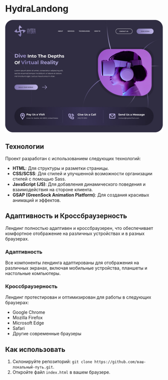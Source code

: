 
# HydraLandong
![Альтернативный текст](./README/Hydra-Desktop-UserView.jpg)
## Технологии

Проект разработан с использованием следующих технологий:

- **HTML**: Для структуры и разметки страницы.
- **CSS/SCSS**: Для стилей и улучшенной возможности организации стилей с помощью Sass.
- **JavaScript (JS)**: Для добавления динамического поведения и взаимодействия на стороне клиента.
- **GSAP (GreenSock Animation Platform)**: Для создания красивых анимаций и эффектов.

## Адаптивность и Кроссбраузерность

Лендинг полностью адаптивен и кроссбраузерен, что обеспечивает комфортное отображение на различных устройствах и в разных браузерах.

### Адаптивность

Все компоненты лендинга адаптированы для отображения на различных экранах, включая мобильные устройства, планшеты и настольные компьютеры.

### Кроссбраузерность

Лендинг протестирован и оптимизирован для работы в следующих браузерах:

- Google Chrome
- Mozilla Firefox
- Microsoft Edge
- Safari
- Другие современные браузеры

## Как использовать

1. Склонируйте репозиторий: `git clone https://github.com/ваш-локальный-путь.git`.
2. Откройте файл `index.html` в вашем браузере.


